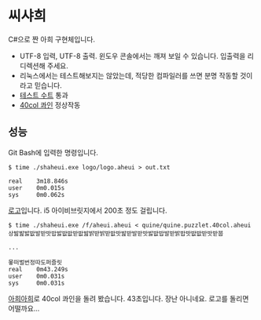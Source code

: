 # 씨샤희

C#으로 짠 아희 구현체입니다.

* UTF-8 입력, UTF-8 출력. 윈도우 콘솔에서는 깨져 보일 수 있습니다. 입출력을 리디렉션해 주세요.
* 리눅스에서는 테스트해보지는 않았는데, 적당한 컴파일러를 쓰면 분명 작동할 것이라고 믿습니다.
* [테스트 수트](https://github.com/aheui/snippets/tree/master/standard) 통과
* [40col 콰인](https://github.com/aheui/snippets/blob/master/quine/quine.puzzlet.40col.aheui) 정상작동

## 성능

Git Bash에 입력한 명령입니다.

```
$ time ./shaheui.exe logo/logo.aheui > out.txt

real    3m18.846s
user    0m0.015s
sys     0m0.062s
```

[로고](https://github.com/aheui/snippets/blob/master/logo/logo.aheui)입니다. i5 아이비브릿지에서 200초 정도 걸립니다.

```
$ time ./shaheui.exe /f/aheui.aheui < quine/quine.puzzlet.40col.aheui
상밢밢밣밦발받밧밥밣밦밦받밦밢밝받밝받밦밧밢받발받밧밣밦밥발받밝밥밧밦밦받밧받붑

...

뫃떠벌번정따도퍼즐릿
real    0m43.249s
user    0m0.031s
sys     0m0.031s
```

[아희아희](https://github.com/aheui/aheui.aheui)로 40col 콰인을 돌려 봤습니다. 43초입니다. 장난 아니네요. 로고를 돌리면 어떨까요...

